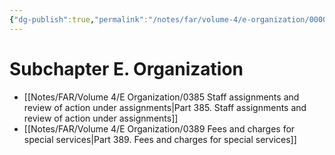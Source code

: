 ```yaml
---
{"dg-publish":true,"permalink":"/notes/far/volume-4/e-organization/0000-index/","title":"0000 Index"}
---
```



# Subchapter E. Organization

- [[Notes/FAR/Volume 4/E Organization/0385 Staff assignments and review of action under assignments\|Part 385. Staff assignments and review of action under assignments]]
- [[Notes/FAR/Volume 4/E Organization/0389 Fees and charges for special services\|Part 389. Fees and charges for special services]]